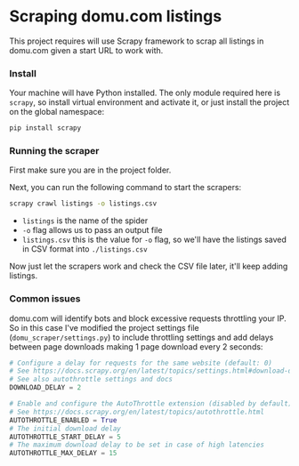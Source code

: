# Scraping domu.com listings

This project requires will use Scrapy framework to scrap all listings in domu.com given a start URL to work with.

### Install

Your machine will have Python installed. The only module required here is `scrapy`, so install virtual environment and activate it, or just install the project on the global namespace:

```bash
pip install scrapy
```

### Running the scraper

First make sure you are in the project folder.

Next, you can run the following command to start the scrapers:

```bash
scrapy crawl listings -o listings.csv
```
- `listings` is the name of the spider
- `-o` flag allows us to pass an output file
- `listings.csv` this is the value for `-o` flag, so we'll have the listings saved in CSV format into `./listings.csv`

Now just let the scrapers work and check the CSV file later, it'll keep adding listings.

### Common issues

domu.com will identify bots and block excessive requests throttling your IP. So in this case I've modified the project settings file (`domu_scraper/settings.py`) to include throttling settings and add delays between page downloads making 1 page download every 2 seconds:

```python
# Configure a delay for requests for the same website (default: 0)
# See https://docs.scrapy.org/en/latest/topics/settings.html#download-delay
# See also autothrottle settings and docs
DOWNLOAD_DELAY = 2

# Enable and configure the AutoThrottle extension (disabled by default)
# See https://docs.scrapy.org/en/latest/topics/autothrottle.html
AUTOTHROTTLE_ENABLED = True
# The initial download delay
AUTOTHROTTLE_START_DELAY = 5
# The maximum download delay to be set in case of high latencies
AUTOTHROTTLE_MAX_DELAY = 15
```